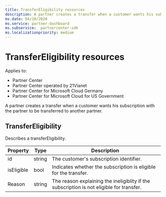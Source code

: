 ```yaml
---
title: TransferEligibility resources
description: A partner creates a transfer when a customer wants his subscription with the partner to be transferred to another partner.
ms.date: 04/10/2020
ms.service: partner-dashboard
ms.subservice:  partnercenter-sdk
ms.localizationpriority: medium
---
```


# TransferEligibility resources

Applies to:

- Partner Center
- Partner Center operated by 21Vianet
- Partner Center for Microsoft Cloud Germany
- Partner Center for Microsoft Cloud for US Government

A partner creates a transfer when a customer wants his subscription with the partner to be transferred to another partner.

## TransferEligibility

Describes a transferEligibility.

| Property              | Type             | Description                                                                              |
|-----------------------|------------------|------------------------------------------------------------------------------------------|
| id                    | string           | The customer's subscription identifier.                                                  |
| isEligible            | bool             | Indicates whether the subscription is eligible for the transfer.                         |
| Reason                | string           | The reason explaining the ineligiblity if the subscription is not eligible for transfer. |